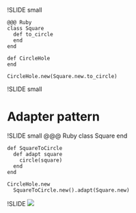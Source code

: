 !SLIDE small

    @@@ Ruby
    class Square
      def to_circle
      end
    end

    def CircleHole
    end

    CircleHole.new(Square.new.to_circle)

!SLIDE small
# Adapter pattern

!SLIDE small
    @@@ Ruby
    class Square
    end

    def SquareToCircle
      def adapt square
        circle(square)
      end
    end

    CircleHole.new
      SquareToCircle.new().adapt(Square.new)
!SLIDE
<img src='http://blog.yannick.io/images/ruby.png'/>
